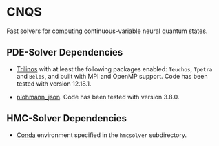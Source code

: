# CNQS

Fast solvers for computing continuous-variable neural quantum states.

## PDE-Solver Dependencies

-   [Trilinos](https://github.com/Trilinos/Trilinos) with at least the following
    packages enabled: `Teuchos`, `Tpetra` and `Belos`, and built with MPI and
    OpenMP support. Code has been tested with version 12.18.1.

-   [nlohmann_json](https://github.com/nlohmann/json). Code has been tested with
    version 3.8.0.

## HMC-Solver Dependencies

-   [Conda](https://docs.conda.io/) environment specified in the `hmcsolver`
    subdirectory.

